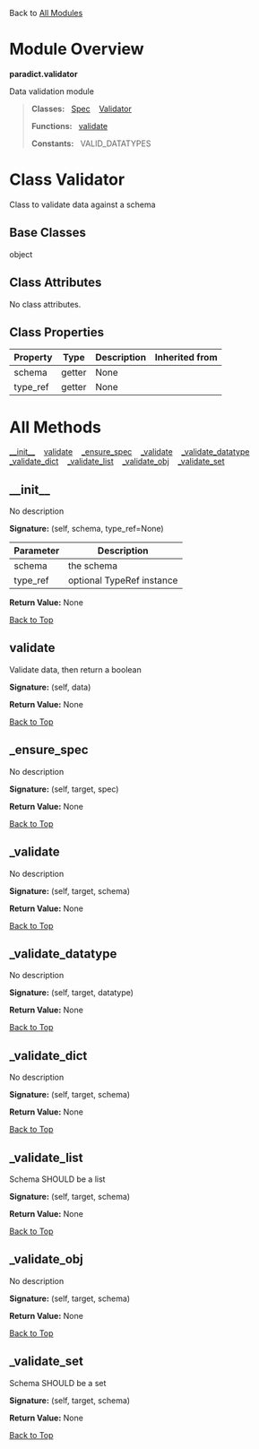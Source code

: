 Back to [All Modules](https://github.com/pyrustic/paradict/blob/master/docs/modules/README.md#readme)

# Module Overview

**paradict.validator**
 
Data validation module

> **Classes:** &nbsp; [Spec](https://github.com/pyrustic/paradict/blob/master/docs/modules/content/paradict.validator/content/classes/Spec.md#class-spec) &nbsp;&nbsp; [Validator](https://github.com/pyrustic/paradict/blob/master/docs/modules/content/paradict.validator/content/classes/Validator.md#class-validator)
>
> **Functions:** &nbsp; [validate](https://github.com/pyrustic/paradict/blob/master/docs/modules/content/paradict.validator/content/functions.md#validate)
>
> **Constants:** &nbsp; VALID_DATATYPES

# Class Validator
Class to validate data against a schema

## Base Classes
object

## Class Attributes
No class attributes.

## Class Properties
|Property|Type|Description|Inherited from|
|---|---|---|---|
|schema|getter|None||
|type_ref|getter|None||



# All Methods
[\_\_init\_\_](#__init__) &nbsp;&nbsp; [validate](#validate) &nbsp;&nbsp; [\_ensure\_spec](#_ensure_spec) &nbsp;&nbsp; [\_validate](#_validate) &nbsp;&nbsp; [\_validate\_datatype](#_validate_datatype) &nbsp;&nbsp; [\_validate\_dict](#_validate_dict) &nbsp;&nbsp; [\_validate\_list](#_validate_list) &nbsp;&nbsp; [\_validate\_obj](#_validate_obj) &nbsp;&nbsp; [\_validate\_set](#_validate_set)

## \_\_init\_\_
No description



**Signature:** (self, schema, type\_ref=None)

|Parameter|Description|
|---|---|
|schema|the schema|
|type\_ref|optional TypeRef instance|





**Return Value:** None

[Back to Top](#module-overview)


## validate
Validate data, then return a boolean



**Signature:** (self, data)





**Return Value:** None

[Back to Top](#module-overview)


## \_ensure\_spec
No description



**Signature:** (self, target, spec)





**Return Value:** None

[Back to Top](#module-overview)


## \_validate
No description



**Signature:** (self, target, schema)





**Return Value:** None

[Back to Top](#module-overview)


## \_validate\_datatype
No description



**Signature:** (self, target, datatype)





**Return Value:** None

[Back to Top](#module-overview)


## \_validate\_dict
No description



**Signature:** (self, target, schema)





**Return Value:** None

[Back to Top](#module-overview)


## \_validate\_list
Schema SHOULD be a list



**Signature:** (self, target, schema)





**Return Value:** None

[Back to Top](#module-overview)


## \_validate\_obj
No description



**Signature:** (self, target, schema)





**Return Value:** None

[Back to Top](#module-overview)


## \_validate\_set
Schema SHOULD be a set



**Signature:** (self, target, schema)





**Return Value:** None

[Back to Top](#module-overview)



